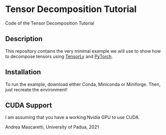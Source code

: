 # Tensor Decomposition Tutorial
Code of the Tensor Decomposition Tutorial

## Description
This repository contains the very minimal example we will use to show
how to decompose tensors using
[TensorLy](http://tensorly.org/stable/index.html) and
[PyTorch](https://pytorch.org/).

## Installation
To run the example, download either Conda, Miniconda or Miniforge.
Then, just recreate the environment!

## CUDA Support
I am assuming that you have a working Nvidia GPU to use CUDA.

Andrea Mascaretti, University of Padua, 2021
